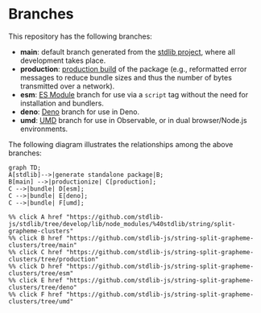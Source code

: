 <!--

@license Apache-2.0

Copyright (c) 2022 The Stdlib Authors.

Licensed under the Apache License, Version 2.0 (the "License");
you may not use this file except in compliance with the License.
You may obtain a copy of the License at

    http://www.apache.org/licenses/LICENSE-2.0

Unless required by applicable law or agreed to in writing, software
distributed under the License is distributed on an "AS IS" BASIS,
WITHOUT WARRANTIES OR CONDITIONS OF ANY KIND, either express or implied.
See the License for the specific language governing permissions and
limitations under the License.

-->

# Branches

This repository has the following branches:

-   **main**: default branch generated from the [stdlib project][stdlib-url], where all development takes place.
-   **production**: [production build][production-url] of the package (e.g., reformatted error messages to reduce bundle sizes and thus the number of bytes transmitted over a network).
-   **esm**: [ES Module][esm-url] branch for use via a `script` tag without the need for installation and bundlers.
-   **deno**: [Deno][deno-url] branch for use in Deno.
-   **umd**: [UMD][umd-url] branch for use in Observable, or in dual browser/Node.js environments.

The following diagram illustrates the relationships among the above branches:

```mermaid
graph TD;
A[stdlib]-->|generate standalone package|B;
B[main] -->|productionize| C[production];
C -->|bundle| D[esm];
C -->|bundle| E[deno];
C -->|bundle| F[umd];

%% click A href "https://github.com/stdlib-js/stdlib/tree/develop/lib/node_modules/%40stdlib/string/split-grapheme-clusters"
%% click B href "https://github.com/stdlib-js/string-split-grapheme-clusters/tree/main"
%% click C href "https://github.com/stdlib-js/string-split-grapheme-clusters/tree/production"
%% click D href "https://github.com/stdlib-js/string-split-grapheme-clusters/tree/esm"
%% click E href "https://github.com/stdlib-js/string-split-grapheme-clusters/tree/deno"
%% click F href "https://github.com/stdlib-js/string-split-grapheme-clusters/tree/umd"
```

[stdlib-url]: https://github.com/stdlib-js/stdlib/tree/develop/lib/node_modules/%40stdlib/string/split-grapheme-clusters
[production-url]: https://github.com/stdlib-js/string-split-grapheme-clusters/tree/production
[deno-url]: https://github.com/stdlib-js/string-split-grapheme-clusters/tree/deno
[umd-url]: https://github.com/stdlib-js/string-split-grapheme-clusters/tree/umd
[esm-url]: https://github.com/stdlib-js/string-split-grapheme-clusters/tree/esm